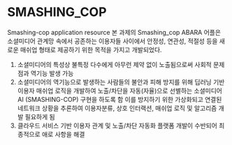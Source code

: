 # SMASHING_COP
Smashing-cop application resource
본 과제의 Smashing_cop ABARA 어플은 소셜미디어 관계망 속에서 공존하는 이용자들 사이에서 안정성, 연관성, 적절성 등을 새로운 매쉬업 형태로 제공하기 위한 목적을 가지고 개발되었다.

1. 소셜미디어의 특성상 불특정 다수에게 아무런 제약 없이 노출됨으로써 사회적 문제점과 역기능 발생 가능
2. 소셜미디어의 역기능으로 발생하는 사람들의 불안과 피해 방지를 위해 딥러닝 기반 이용자 매쉬업 로직을 개발하여 노출/차단을 자동(자율)으로 선별하는 소셜미디어 AI (SMASHING-COP) 구현을 하도록 함 이를 방지하기 위한 가상화되고 연결된 네트워크 상황을 추론하여 이용자분류,  상호 인터랙션, 매쉬업 로직 및 알고리즘 개발 필요하게 됨
3. 클라우드 서비스 기반 이용자 관계 및 노출/차단 자동화 플랫폼 개발이 수반되어 최종적으로 애로 사항을 해결
